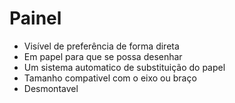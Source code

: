 # Painel

- Visível de preferência de forma direta
- Em papel para que se possa desenhar
- Um sistema automatico de substituição do papel
- Tamanho compativel com o eixo ou braço
- Desmontavel
